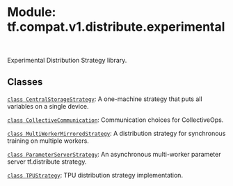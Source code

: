 <div itemscope itemtype="http://developers.google.com/ReferenceObject">
<meta itemprop="name" content="tf.compat.v1.distribute.experimental" />
<meta itemprop="path" content="Stable" />
</div>

# Module: tf.compat.v1.distribute.experimental


<table class="tfo-notebook-buttons tfo-api" align="left">
</table>



Experimental Distribution Strategy library.



## Classes

[`class CentralStorageStrategy`](../../../../tf/compat/v1/distribute/experimental/CentralStorageStrategy.md): A one-machine strategy that puts all variables on a single device.

[`class CollectiveCommunication`](../../../../tf/distribute/experimental/CollectiveCommunication.md): Communication choices for CollectiveOps.

[`class MultiWorkerMirroredStrategy`](../../../../tf/compat/v1/distribute/experimental/MultiWorkerMirroredStrategy.md): A distribution strategy for synchronous training on multiple workers.

[`class ParameterServerStrategy`](../../../../tf/compat/v1/distribute/experimental/ParameterServerStrategy.md): An asynchronous multi-worker parameter server tf.distribute strategy.

[`class TPUStrategy`](../../../../tf/compat/v1/distribute/experimental/TPUStrategy.md): TPU distribution strategy implementation.


